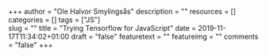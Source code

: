 +++
author = "Ole Halvor Smylingsås"
description = ""
resources = []
categories = []
tags = ["JS"]     
slug = ""
title = "Trying Tensorflow for JavaScript"
date = 2019-11-17T11:34:02+01:00
draft = "false"
featuretext = ""
featureimg = ""
comments = "false"
+++